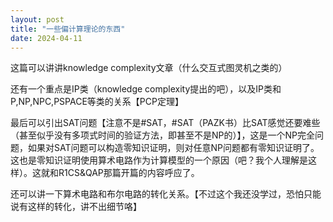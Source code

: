 ```yaml
---
layout: post
title: "一些偏计算理论的东西"
date: 2024-04-11
---
```


这篇可以讲讲knowledge complexity文章（什么交互式图灵机之类的）

还有一个重点是IP类（knowledge complexity提出的吧），以及IP类和P,NP,NPC,PSPACE等类的关系【PCP定理】

最后可以引出SAT问题【注意不是#SAT，#SAT（PAZK书）比SAT感觉还要难些（甚至似乎没有多项式时间的验证方法，即甚至不是NP的）】，这是一个NP完全问题，如果对SAT问题可以构造零知识证明，则对任意NP问题都有零知识证明了。这也是零知识证明使用算术电路作为计算模型的一个原因（吧？我个人理解是这样）。这就和R1CS&QAP那篇开篇的内容呼应了。

还可以讲一下算术电路和布尔电路的转化关系。【不过这个我还没学过，恐怕只能说有这样的转化，讲不出细节咯】